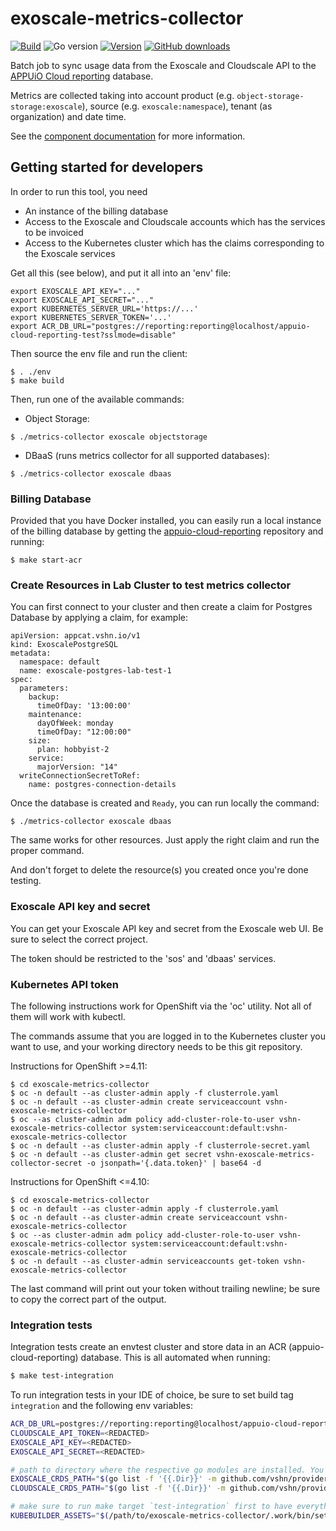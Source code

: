 # exoscale-metrics-collector

[![Build](https://img.shields.io/github/workflow/status/vshn/exoscale-metrics-collector/Test)][build]
![Go version](https://img.shields.io/github/go-mod/go-version/vshn/exoscale-metrics-collector)
[![Version](https://img.shields.io/github/v/release/vshn/exoscale-metrics-collector)][releases]
[![GitHub downloads](https://img.shields.io/github/downloads/vshn/exoscale-metrics-collector/total)][releases]

[build]: https://github.com/vshn/exoscale-metrics-collector/actions?query=workflow%3ATest
[releases]: https://github.com/vshn/exoscale-metrics-collector/releases

Batch job to sync usage data from the Exoscale and Cloudscale API to the [APPUiO Cloud reporting](https://github.com/appuio/appuio-cloud-reporting/) database.

Metrics are collected taking into account product (e.g. `object-storage-storage:exoscale`), source (e.g. `exoscale:namespace`), tenant (as organization) and date time.

See the [component documentation](https://hub.syn.tools/exoscale-metrics-collector/index.html) for more information.

## Getting started for developers

In order to run this tool, you need
* An instance of the billing database
* Access to the Exoscale and Cloudscale accounts which has the services to be invoiced
* Access to the Kubernetes cluster which has the claims corresponding to the Exoscale services

Get all this (see below), and put it all into an 'env' file:

```
export EXOSCALE_API_KEY="..."
export EXOSCALE_API_SECRET="..."
export KUBERNETES_SERVER_URL='https://...'
export KUBERNETES_SERVER_TOKEN='...'
export ACR_DB_URL="postgres://reporting:reporting@localhost/appuio-cloud-reporting-test?sslmode=disable"
```

Then source the env file and run the client:

```
$ . ./env
$ make build
```

Then, run one of the available commands:

* Object Storage:
```
$ ./metrics-collector exoscale objectstorage
```

* DBaaS (runs metrics collector for all supported databases):
```
$ ./metrics-collector exoscale dbaas
```

### Billing Database

Provided that you have Docker installed, you can easily run a local instance of the billing database by getting the [appuio-cloud-reporting](https://github.com/appuio/appuio-cloud-reporting/) repository and running:

```
$ make start-acr
```

### Create Resources in Lab Cluster to test metrics collector

You can first connect to your cluster and then create a claim for Postgres Database by applying a claim, for example:

```
apiVersion: appcat.vshn.io/v1
kind: ExoscalePostgreSQL
metadata:
  namespace: default
  name: exoscale-postgres-lab-test-1
spec:
  parameters:
    backup:
      timeOfDay: '13:00:00'
    maintenance:
      dayOfWeek: monday
      timeOfDay: "12:00:00"
    size:
      plan: hobbyist-2
    service:
      majorVersion: "14"
  writeConnectionSecretToRef:
    name: postgres-connection-details
```

Once the database is created and `Ready`, you can run locally the command:
```
$ ./metrics-collector exoscale dbaas
```

The same works for other resources. Just apply the right claim and run the proper command.

And don't forget to delete the resource(s) you created once you're done testing.

### Exoscale API key and secret

You can get your Exoscale API key and secret from the Exoscale web UI. Be sure to select the correct project.

The token should be restricted to the 'sos' and 'dbaas' services.

### Kubernetes API token

The following instructions work for OpenShift via the 'oc' utility. Not all of them will work with kubectl.

The commands assume that you are logged in to the Kubernetes cluster you want to use, and your working directory needs to be this git repository.

Instructions for OpenShift >=4.11:
```
$ cd exoscale-metrics-collector
$ oc -n default --as cluster-admin apply -f clusterrole.yaml 
$ oc -n default --as cluster-admin create serviceaccount vshn-exoscale-metrics-collector
$ oc --as cluster-admin adm policy add-cluster-role-to-user vshn-exoscale-metrics-collector system:serviceaccount:default:vshn-exoscale-metrics-collector
$ oc -n default --as cluster-admin apply -f clusterrole-secret.yaml
$ oc -n default --as cluster-admin get secret vshn-exoscale-metrics-collector-secret -o jsonpath='{.data.token}' | base64 -d
```

Instructions for OpenShift <=4.10:
```
$ cd exoscale-metrics-collector
$ oc -n default --as cluster-admin apply -f clusterrole.yaml 
$ oc -n default --as cluster-admin create serviceaccount vshn-exoscale-metrics-collector
$ oc --as cluster-admin adm policy add-cluster-role-to-user vshn-exoscale-metrics-collector system:serviceaccount:default:vshn-exoscale-metrics-collector
$ oc -n default --as cluster-admin serviceaccounts get-token vshn-exoscale-metrics-collector
```

The last command will print out your token without trailing newline; be sure to copy the correct part of the output.

### Integration tests

Integration tests create an envtest cluster and store data in an ACR (appuio-cloud-reporting) database. This is all automated when running:

```bash
$ make test-integration
```

To run integration tests in your IDE of choice, be sure to set build tag `integration` and the following env variables:

```bash
ACR_DB_URL=postgres://reporting:reporting@localhost/appuio-cloud-reporting-test?sslmode=disable
CLOUDSCALE_API_TOKEN=<REDACTED>
EXOSCALE_API_KEY=<REDACTED>
EXOSCALE_API_SECRET=<REDACTED>

# path to directory where the respective go modules are installed. You can also specify the path to the local clone of the respective repositories.
EXOSCALE_CRDS_PATH="$(go list -f '{{.Dir}}' -m github.com/vshn/provider-exoscale)/package/crds)"
CLOUDSCALE_CRDS_PATH="$(go list -f '{{.Dir}}' -m github.com/vshn/provider-cloudscale)/package/crds)"

# make sure to run make target `test-integration` first to have everything setup correctly.
KUBEBUILDER_ASSETS="$(/path/to/exoscale-metrics-collector/.work/bin/setup-envtest --bin-dir "/path/to/exoscale-metrics-collector/.work/bin" use -i -p path '1.24.x!')"
```
